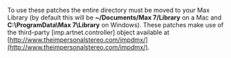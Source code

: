To use these patches the entire directory must be moved to your Max Library (by default this will be **~/Documents/Max 7/Library** on a Mac and **C:\ProgramData\Max 7\Library** on Windows).  These patches make use of the third-party [imp.artnet.controller] object available at [http://www.theimpersonalstereo.com/impdmx/](http://www.theimpersonalstereo.com/impdmx/).
